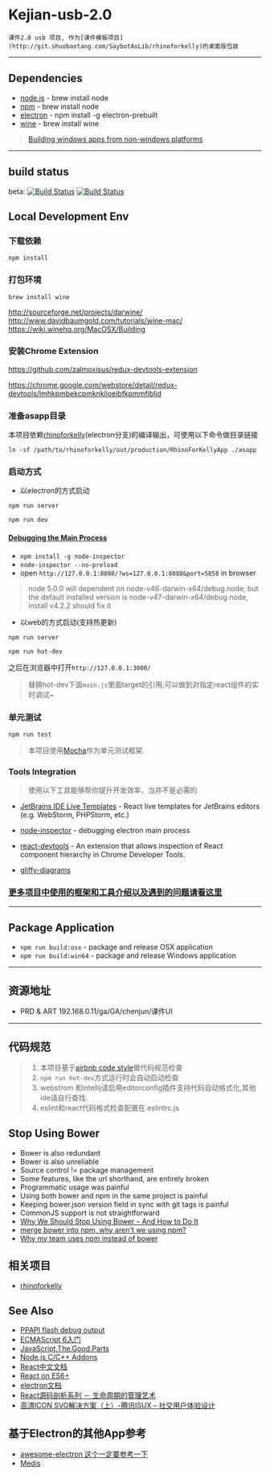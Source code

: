 # Kejian-usb-2.0

```
课件2.0 usb 项目, 作为[课件模板项目](http://git.shuobaotang.com/SaybotAsLib/rhinoforkelly)的桌面版包装
```

---
## Dependencies
* [node.js](https://nodejs.org/en/) - brew install node
* [npm](https://github.com/npm/npm) - brew install node
* [electron](https://github.com/atom/electron) - npm install -g electron-prebuilt
* [wine](https://github.com/maxogden/electron-packager/issues/160) - brew install wine
> [Building windows apps from non-windows platforms](https://github.com/maxogden/electron-packager/blob/master/readme.md#building-windows-apps-from-non-windows-platforms)

---


## build status

beta:
[![Build Status](http://jenkins.washington.shuobaotang.com/job/kejian-usb-2.0-beta/badge/icon)](http://jenkins.washington.shuobaotang.com/job/kejian-usb-2.0-beta/)
[![Build Status](http://jenkins.washington.shuobaotang.com/buildStatus/icon?job=kejian-usb-2.0-beta)](http://jenkins.washington.shuobaotang.com/job/kejian-usb-2.0-beta/)

## Local Development Env

### 下载依赖

`npm install`

### 打包环境

`brew install wine`

http://sourceforge.net/projects/darwine/
http://www.davidbaumgold.com/tutorials/wine-mac/
https://wiki.winehq.org/MacOSX/Building

### 安装Chrome Extension

https://github.com/zalmoxisus/redux-devtools-extension

https://chrome.google.com/webstore/detail/redux-devtools/lmhkpmbekcpmknklioeibfkpmmfibljd


### 准备asapp目录

本项目依赖[rhinoforkelly](http://git.shuobaotang.com/SaybotAsLib/rhinoforkelly)(electron分支)的编译输出，可使用以下命令做目录链接

`ln -sf /path/to/rhinoforkelly/out/production/RhinoForKellyApp ./asapp`

### 启动方式
* 以electron的方式启动

`npm run server`

`npm run dev`

#### [Debugging the Main Process](https://github.com/atom/electron/blob/master/docs/tutorial/debugging-main-process.md)

* `npm install -g node-inspector`
* `node-inspector --no-preload` 
* open `http://127.0.0.1:8080/?ws=127.0.0.1:8080&port=5858` in browser

> node 5.0.0 will dependent on node-v46-darwin-x64/debug.node, but the default installed version is node-v47-darwin-x64/debug.node, install v4.2.2 should fix it

* 以web的方式启动(支持热更新)

`npm run server`

`npm run hot-dev`

之后在浏览器中打开`http://127.0.0.1:3000/`

> 替换hot-dev下面`main.js`里面target的引用,可以做到对指定react组件的实时调试~

### 单元测试
`npm run test`
> 本项目使用[Mocha](https://mochajs.org/)作为单元测试框架.

### Tools Integration
> 使用以下工具能够帮你提升开发效率，当并不是必需的

* [JetBrains IDE Live Templates](https://github.com/minwe/jetbrains-react) - React live templates for JetBrains editors (e.g. WebStorm, PHPStorm, etc.)
* [node-inspector](https://github.com/node-inspector/node-inspector) - debugging electron main process
* [react-devtools](https://github.com/facebook/react-devtools) - An extension that allows inspection of React component hierarchy in Chrome Developer Tools.

* [gliffy-diagrams](https://chrome.google.com/webstore/detail/gliffy-diagrams/bhmicilclplefnflapjmnngmkkkkpfad?hl=zh-CN)

### [更多项目中使用的框架和工具介绍以及遇到的问题请看这里](./docs/issues_resolved.md)

---
## Package Application
* `npm run build:osx` - package and release OSX application
* `npm run build:win64` - package and release Windows application

---
## 资源地址
* PRD & ART 192.168.0.11/ga/GA/chenjun/课件UI

---
## 代码规范

> 1. 本项目基于[airbnb code style](https://github.com/airbnb/javascript)做代码规范检查
> 2. `npm run hot-dev`方式运行时会自动启动检查
> 3. webstrom 和intellij请启用editorconfig插件支持代码自动格式化,其他ide请自行查找.
> 4. eslint和react代码格式检查配置在.eslintrc.js

## Stop Using Bower
* Bower is also redundant
* Bower is also unreliable
* Source control != package management
* Some features, like the url shorthand, are entirely broken
* Programmatic usage was painful
* Using both bower and npm in the same project is painful
* Keeping bower.json version field in sync with git tags is painful
* CommonJS support is not straightforward
* [Why We Should Stop Using Bower – And How to Do It](https://gofore.com/ohjelmistokehitys/stop-using-bower/)
* [merge bower into npm, why aren't we using npm?](https://github.com/bower/bower/issues/1520)
* [Why my team uses npm instead of bower](https://medium.com/@nickheiner/why-my-team-uses-npm-instead-of-bower-eecfe1b9afcb#.p66hcgyp0)

## 相关项目
* [rhinoforkelly](http://git.shuobaotang.com/SaybotAsLib/rhinoforkelly)

## See Also
* [PPAPI flash debug output](https://github.com/atom/electron/issues/2155)
* [ECMAScript 6入门](http://es6.ruanyifeng.com/)
* [JavaScript.The.Good.Parts](http://vdisk.weibo.com/s/ujncH7g4AXgGB)
* [Node.js C/C++ Addons](https://nodejs.org/api/addons.html)
* [React中文文档](http://reactjs.cn/react/docs/getting-started.html)
* [React on ES6+](http://babeljs.io/blog/2015/06/07/react-on-es6-plus/)
* [electron文档](https://github.com/atom/electron/tree/master/docs-translations/zh-CN)
* [React源码剖析系列 － 生命周期的管理艺术](http://zhuanlan.zhihu.com/purerender/20312691)
* [高清ICON SVG解决方案（上）-腾讯ISUX – 社交用户体验设计](http://isux.tencent.com/svg-icon-part-one.html)

## 基于Electron的其他App参考

* [awesome-electron 这个一定要参考一下](https://github.com/sindresorhus/awesome-electron)
* [Medis](https://github.com/luin/medis)
